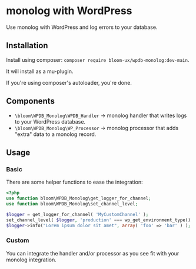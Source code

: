 # monolog with WordPress

Use monolog with WordPress and log errors to your database.

## Installation

Install using composer: `composer require bloom-ux/wpdb-monolog:dev-main`.

It will install as a mu-plugin.

If you're using composer's autoloader, you're done.

## Components

- `\bloom\WPDB_Monolog\WPDB_Handler` → monolog handler that writes logs to your WordPress database.
- `\bloom\WPDB_Monolog\WP_Processor` → monolog processor that adds "extra" data to a monolog record.

## Usage

### Basic

There are some helper functions to ease the integration:

```php
<?php
use function bloom\WPDB_Monolog\get_logger_for_channel;
use function bloom\WPDB_Monolog\set_channel_level;

$logger = get_logger_for_channel( 'MyCustomChannel' );
set_channel_level( $logger, 'production' === wp_get_environment_type() ? 400 : 100 );
$logger->info("Lorem ipsum dolor sit amet", array( 'foo' => 'bar' ) );
```

### Custom

You can integrate the handler and/or processor as you see fit with your monolog integration.